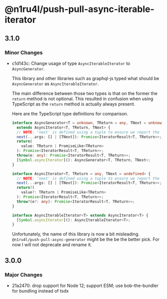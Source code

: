 # @n1ru4l/push-pull-async-iterable-iterator

## 3.1.0

### Minor Changes

- c1d143c: Change usage of type `AsyncIterableIterator` to `AsyncGenerator`.

  This library and other libraries such as graphql-js typed what should be `AsyncGenerator` as `AsyncIterableIterator`.

  The main difference between those two types is that on the former the `return` method is not optional. This resulted in confusion when using TypeScript as the `return` method is actually always present.

  Here are the TypeScript type definitions for comparison.

  ```ts
  interface AsyncGenerator<T = unknown, TReturn = any, TNext = unknown>
    extends AsyncIterator<T, TReturn, TNext> {
    // NOTE: 'next' is defined using a tuple to ensure we report the correct assignability errors in all places.
    next(...args: [] | [TNext]): Promise<IteratorResult<T, TReturn>>;
    return(
      value: TReturn | PromiseLike<TReturn>
    ): Promise<IteratorResult<T, TReturn>>;
    throw(e: any): Promise<IteratorResult<T, TReturn>>;
    [Symbol.asyncIterator](): AsyncGenerator<T, TReturn, TNext>;
  }
  ```

  ```ts
  interface AsyncIterator<T, TReturn = any, TNext = undefined> {
    // NOTE: 'next' is defined using a tuple to ensure we report the correct assignability errors in all places.
    next(...args: [] | [TNext]): Promise<IteratorResult<T, TReturn>>;
    return?(
      value?: TReturn | PromiseLike<TReturn>
    ): Promise<IteratorResult<T, TReturn>>;
    throw?(e?: any): Promise<IteratorResult<T, TReturn>>;
  }

  interface AsyncIterableIterator<T> extends AsyncIterator<T> {
    [Symbol.asyncIterator](): AsyncIterableIterator<T>;
  }
  ```

  Unfortunately, the name of this library is now a bit misleading. `@n1ru4l/push-pull-async-generator` might be the be the better pick. For now I will not deprecate and rename it.

## 3.0.0

### Major Changes

- 21a2470: drop support for Node 12; support ESM; use bob-the-bundler for bundling instead of tsdx

